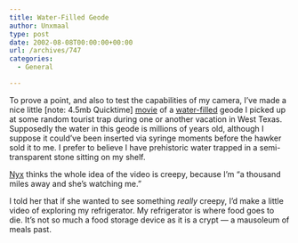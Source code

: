 ```yaml
---
title: Water-Filled Geode
author: Unxmaal
type: post
date: 2002-08-08T00:00:00+00:00
url: /archives/747
categories:
  - General

---
```

To prove a point, and also to test the capabilities of my camera, I&#8217;ve made a nice little [note: 4.5mb Quicktime] [movie][1] of a [water-filled][2] geode I picked up at some random tourist trap during one or another vacation in West Texas. Supposedly the water in this geode is millions of years old, although I suppose it could&#8217;ve been inserted via syringe moments before the hawker sold it to me. I prefer to believe I have prehistoric water trapped in a semi-transparent stone sitting on my shelf.

[Nyx][3] thinks the whole idea of the video is creepy, because I&#8217;m &#8220;a thousand miles away and she&#8217;s watching me.&#8221; 

I told her that if she wanted to see something _really_ creepy, I&#8217;d make a little video of exploring my refrigerator. My refrigerator is where food goes to die. It&#8217;s not so much a food storage device as it is a crypt &#8212; a mausoleum of meals past.

 [1]: http://unxmaal.com/images/rocks/water-filled-geode.mov
 [2]: http://unxmaal.com/images/rock/water-filled.jpg
 [3]: http://unxmaal.com/cgi-bin/clickcount.cgi?action=jump&URL=http://blog.ghostdragon.net/